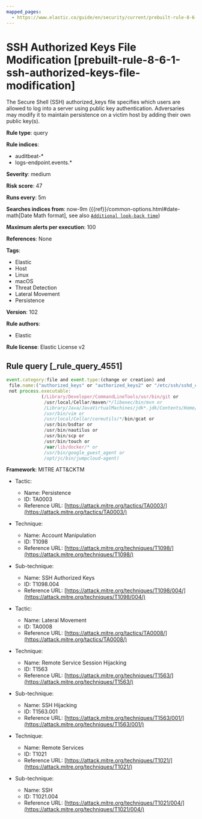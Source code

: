 ```yaml
---
mapped_pages:
  - https://www.elastic.co/guide/en/security/current/prebuilt-rule-8-6-1-ssh-authorized-keys-file-modification.html
---
```


# SSH Authorized Keys File Modification [prebuilt-rule-8-6-1-ssh-authorized-keys-file-modification]

The Secure Shell (SSH) authorized_keys file specifies which users are allowed to log into a server using public key authentication. Adversaries may modify it to maintain persistence on a victim host by adding their own public key(s).

**Rule type**: query

**Rule indices**:

* auditbeat-*
* logs-endpoint.events.*

**Severity**: medium

**Risk score**: 47

**Runs every**: 5m

**Searches indices from**: now-9m ({{ref}}/common-options.html#date-math[Date Math format], see also [`Additional look-back time`](docs-content://solutions/security/detect-and-alert/create-detection-rule.md#rule-schedule))

**Maximum alerts per execution**: 100

**References**: None

**Tags**:

* Elastic
* Host
* Linux
* macOS
* Threat Detection
* Lateral Movement
* Persistence

**Version**: 102

**Rule authors**:

* Elastic

**Rule license**: Elastic License v2

## Rule query [_rule_query_4551]

```js
event.category:file and event.type:(change or creation) and
 file.name:("authorized_keys" or "authorized_keys2" or "/etc/ssh/sshd_config" or "/root/.ssh") and
 not process.executable:
             (/Library/Developer/CommandLineTools/usr/bin/git or
              /usr/local/Cellar/maven/*/libexec/bin/mvn or
              /Library/Java/JavaVirtualMachines/jdk*.jdk/Contents/Home/bin/java or
              /usr/bin/vim or
              /usr/local/Cellar/coreutils/*/bin/gcat or
              /usr/bin/bsdtar or
              /usr/bin/nautilus or
              /usr/bin/scp or
              /usr/bin/touch or
              /var/lib/docker/* or
              /usr/bin/google_guest_agent or
              /opt/jc/bin/jumpcloud-agent)
```

**Framework**: MITRE ATT&CKTM

* Tactic:

    * Name: Persistence
    * ID: TA0003
    * Reference URL: [https://attack.mitre.org/tactics/TA0003/](https://attack.mitre.org/tactics/TA0003/)

* Technique:

    * Name: Account Manipulation
    * ID: T1098
    * Reference URL: [https://attack.mitre.org/techniques/T1098/](https://attack.mitre.org/techniques/T1098/)

* Sub-technique:

    * Name: SSH Authorized Keys
    * ID: T1098.004
    * Reference URL: [https://attack.mitre.org/techniques/T1098/004/](https://attack.mitre.org/techniques/T1098/004/)

* Tactic:

    * Name: Lateral Movement
    * ID: TA0008
    * Reference URL: [https://attack.mitre.org/tactics/TA0008/](https://attack.mitre.org/tactics/TA0008/)

* Technique:

    * Name: Remote Service Session Hijacking
    * ID: T1563
    * Reference URL: [https://attack.mitre.org/techniques/T1563/](https://attack.mitre.org/techniques/T1563/)

* Sub-technique:

    * Name: SSH Hijacking
    * ID: T1563.001
    * Reference URL: [https://attack.mitre.org/techniques/T1563/001/](https://attack.mitre.org/techniques/T1563/001/)

* Technique:

    * Name: Remote Services
    * ID: T1021
    * Reference URL: [https://attack.mitre.org/techniques/T1021/](https://attack.mitre.org/techniques/T1021/)

* Sub-technique:

    * Name: SSH
    * ID: T1021.004
    * Reference URL: [https://attack.mitre.org/techniques/T1021/004/](https://attack.mitre.org/techniques/T1021/004/)



